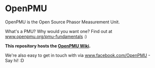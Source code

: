# OpenPMU
OpenPMU is the Open Source Phasor Measurement Unit.

What's a PMU?  Why would you want one?  Find out at www.openpmu.org/pmu-fundamentals  :)

**This repository hosts the [OpenPMU Wiki](https://github.com/OpenPMU/OpenPMU/wiki).**

We're also easy to get in touch with via www.facebook.com/OpenPMU - Say hi!  :D
